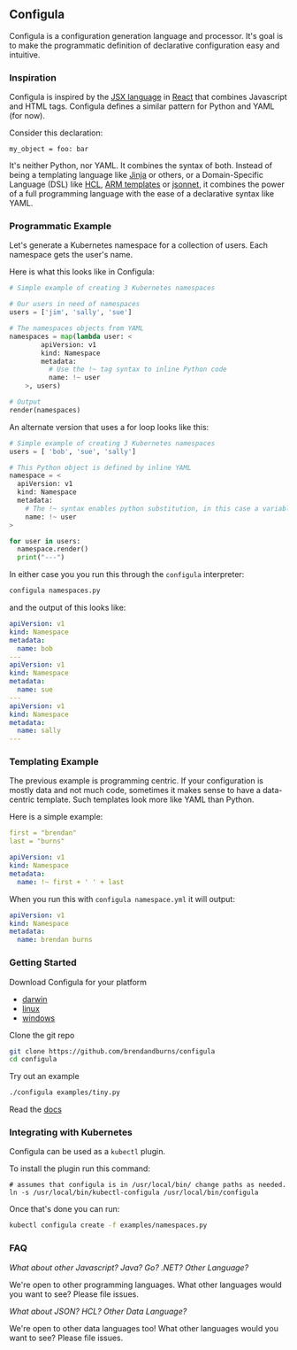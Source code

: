 ## Configula

Configula is a configuration generation language and processor. It's goal is to make the programmatic
definition of declarative configuration easy and intuitive.

### Inspiration
Configula is inspired by the [JSX language](https://reactjs.org/docs/introducing-jsx.html) in [React](https://reactjs.org) that combines Javascript and HTML tags. Configula
defines a similar pattern for Python and YAML (for now).

Consider this declaration:
```
my_object = foo: bar
```

It's neither Python, nor YAML. It combines the syntax of both. Instead of being a templating language like [Jinja](https://www.palletsprojects.com/p/jinja/) or others, or a Domain-Specific Language (DSL) like [HCL](https://www.terraform.io/docs/configuration/syntax.html), [ARM templates](https://docs.microsoft.com/en-us/azure/azure-resource-manager/templates/template-syntax) or [jsonnet](https://jsonnet.org/), it combines the power of 
a full programming language with the ease of a declarative syntax like YAML.

### Programmatic Example

Let's generate a Kubernetes namespace for a collection of users. Each namespace gets the user's name.

Here is what this looks like in Configula:

```python
# Simple example of creating 3 Kubernetes namespaces

# Our users in need of namespaces
users = ['jim', 'sally', 'sue']

# The namespaces objects from YAML
namespaces = map(lambda user: <
        apiVersion: v1
        kind: Namespace
        metadata:
          # Use the !~ tag syntax to inline Python code
          name: !~ user
    >, users)

# Output
render(namespaces)
```

An alternate version that uses a for loop looks like this:

```python
# Simple example of creating 3 Kubernetes namespaces
users = [ 'bob', 'sue', 'sally']

# This Python object is defined by inline YAML
namespace = <
  apiVersion: v1
  kind: Namespace
  metadata:
    # The !~ syntax enables python substitution, in this case a variable named `userName`
    name: !~ user
>

for user in users:
  namespace.render()
  print("---")
```

In either case you you run this through the `configula` interpreter:
```sh
configula namespaces.py
```

and the output of this looks like:

```yaml
apiVersion: v1
kind: Namespace
metadata:
  name: bob
---
apiVersion: v1
kind: Namespace
metadata:
  name: sue
---
apiVersion: v1
kind: Namespace
metadata:
  name: sally
---
```

### Templating Example
The previous example is programming centric. If your configuration is mostly data and not much code, sometimes it makes
sense to have a data-centric template. Such templates look more like YAML than Python.

Here is a simple example:

```yaml
first = "brendan"
last = "burns"

apiVersion: v1
kind: Namespace
metadata:
  name: !~ first + ' ' + last
```

When you run this with `configula namespace.yml` it will output:

```yaml
apiVersion: v1
kind: Namespace
metadata:
  name: brendan burns
```


### Getting Started
Download Configula for your platform
* [darwin](https://github.com/brendandburns/configula/releases/download/0.0.3/configula.darwin.tar.gz)
* [linux](https://github.com/brendandburns/configula/releases/download/0.0.3/configula.linux.tar.gz)
* [windows](https://github.com/brendandburns/configula/releases/download/0.0.3/configula.windows.zip)

Clone the git repo
```sh
git clone https://github.com/brendandburns/configula
cd configula
```

Try out an example

```sh
./configula examples/tiny.py
```

Read the [docs](https://github.com/brendandburns/configula/tree/master/docs)

### Integrating with Kubernetes
Configula can be used as a `kubectl` plugin.

To install the plugin run this command:

```
# assumes that configula is in /usr/local/bin/ change paths as needed.
ln -s /usr/local/bin/kubectl-configula /usr/local/bin/configula
```

Once that's done you can run:

```sh
kubectl configula create -f examples/namespaces.py
```

### FAQ
*What about other Javascript? Java? Go? .NET? Other Language?*

We're open to other programming languages. What other languages would you want to see? Please file issues.

*What about JSON? HCL? Other Data Language?*

We're open to other data languages too! What other languages would you want to see? Please file issues.


